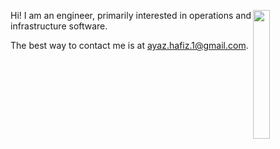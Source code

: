 <div valign="bottom">

<img src="https://ayazhafiz.com/assets/img/vis/snowtrees.jpg" width="23%" align="right" valign="top">

Hi! I am an engineer, primarily interested in operations and infrastructure software.

The best way to contact me is at ayaz.hafiz.1@gmail.com.

</div>
